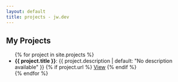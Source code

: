 ```yaml
---
layout: default
title: projects - jw.dev
---
```

<h2>My Projects</h2>
<ul>
  {% for project in site.projects %}
    <li>
      <strong>{{ project.title }}</strong>: {{ project.description | default: "No description available" }}
      {% if project.url %}
        <a href="{{ project.url }}">View</a>
      {% endif %}
    </li>
  {% endfor %}
</ul>